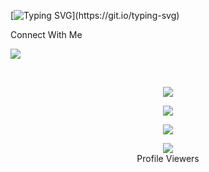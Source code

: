 [![Typing SVG](https://readme-typing-svg.herokuapp.com?font=Rockstar-ExtraBold&color=00FFFF&lines=Hi!!+I+am+Raveesha+Shaminda.;I'm+currently+learning+JAVASCRIPT.)](https://git.io/typing-svg)
<p> Connect With Me </p>



<a href="https://wa.me/94756024770">
<img src="https://img.shields.io/badge/Contact%20Me%20On%20Whatsapp-Queen%20Amdi%20Bot-purple&style=plastic">

</a><br>





<p align="center"> <a href="https://github.com/Raveesha-Shaminda"><img src="https://github-profile-trophy.vercel.app/?username=Raveesha-Shaminda&no-bg=true&no-frame=false&theme=algolia"></a><//github-readme-streak-stats.herokuapp.com?user=sanuwaofficial&theme=github-dark-blue&hide_border=false&background=DDD9DA00&stroke=00AEFF&fire=00AEFF&ring=00AEFF&currStreakNum=00AEFF&currStreakLabel=00AEFF&sideLabels=00AEFF&dates=00AEFF&sideNums=00AEFF"></a></p>
<p align="center"> <a href="https://github.com/Raveesha-Shaminda"><img src="https://github-readme-stats.vercel.app/api?username=Raveesha-Shaminda&theme=algolia&bg_color=DDD9DA00&text_color=00AEFF&show_icons=TRUE&icon_color=00AEFF" > </a> </p>
<p align="center"> <a href="https://github.com/Raveesha-Shaminda"><img src="https://github-readme-stats.vercel.app/api/top-langs/?username=Raveesha-Shaminda&hide=css,html&theme=algolia&bg_color=DDD9DA00&text_color=00AEFF" > </a> </p>






<div align="center"><img src="https://profile-counter.glitch.me/Raveesha-Shaminda/count.svg" /><br>Profile Viewers</div>
